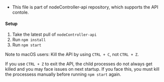* This file is part of nodeController-api repository, which supports the API contole.

#### Setup
1. Take the latest pull of `nodeController-api`
2. Run `npm install`
3. Run `npm start`

Note to macOS users: Kill the API by using `CTRL + C`, not `CTRL + Z`. 

If you use `CTRL + Z` to exit the API, the child processes do not always get killed and you may face issues on next startup. If you face this, you must kill the processess manually before running `npm start` again.
